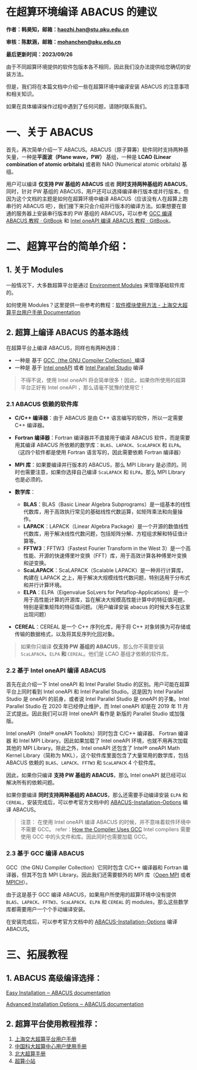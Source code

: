 # 在超算环境编译 ABACUS 的建议

<strong>作者：韩昊知，邮箱：haozhi.han@stu.pku.edu.cn</strong>

<strong>审核：陈默涵，邮箱：mohanchen@pku.edu.cn</strong>

<strong>最后更新时间：2023/09/26</strong>

由于不同超算环境提供的软件包版本各不相同，因此我们没办法提供给您确切的安装方法。

但是，我们将在本篇文档中介绍一些在超算环境中编译安装 ABACUS 的注意事项和相关知识。

如果在具体编译操作过程中遇到了任何问题，请随时联系我们。

# 一、关于 ABACUS

首先，再次简单介绍一下 ABACUS。ABACUS（原子算筹）软件同时支持两种基矢量，一种是<strong>平面波（Plane wave，PW） </strong>基组，一种是 <strong>LCAO (Linear combination of atomic orbitals) </strong>或者称 NAO (Numerical atomic orbitals) 基组。

用户可以编译 <strong>仅支持 PW 基组的 ABACUS</strong> 或者 <strong>同时支持两种基组的 ABACUS</strong>。同时，针对 PW 基组的 ABACUS，用户还可以选择编译串行版本或并行版本。但因为这个文档的主题是如何在超算环境中编译 ABACUS（应该没有人在超算上跑串行的 ABACUS 吧），我们接下来只会介绍并行版本的编译方法。如果想要在普通的服务器上安装串行版本的 PW 基组的 ABACUS<strong>，</strong>可以参考 [GCC 编译 ABACUS 教程 · GitBook](https://abacus-user-guide.pages.dev/abacus-gcc.html) 和 [Intel oneAPI 编译 ABACUS 教程 · GitBook](https://abacus-user-guide.pages.dev/abacus-intel.html)。

# 二、超算平台的简单介绍：

## 1. 关于 Modules

一般情况下，大多数超算平台是通过 [Environment Modules](https://modules.sourceforge.net/) 来管理基础软件库的。

如何使用 Modules？这里提供一些参考的教程：[软件模块使用方法 - 上海交大超算平台用户手册 Documentation](https://docs.hpc.sjtu.edu.cn/app/module.html)

## 2. 超算上编译 ABACUS 的基本路线

在超算平台上编译 ABACUS，同样也有两种选择：

- 一种是 基于 [GCC（the GNU Compiler Collection）](https://gcc.gnu.org/)编译
- 一种是 基于 [Intel oneAPI](https://www.intel.com/content/www/us/en/developer/tools/oneapi/toolkits.html#gs.5x6evn) 或者 [Intel Parallel Studio](https://www.intel.cn/content/www/cn/zh/developer/articles/release-notes/intel-parallel-studio-xe-release-notes-and-new-features.html) 编译

> 不得不说，使用 Intel oneAPI 将会简单很多！因此，如果你所使用的超算平台正好有 Intel oneAPI ，那么请毫不犹豫的使用它！

### 2.1 ABACUS 依赖的软件库

- <strong>C/C++ 编译器</strong>：由于 ABACUS 是由 C++ 语言编写的软件，所以一定需要 C++ 编译器。
- <strong>Fortran 编译器</strong>：Fortran 编译器并不直接用于编译 ABACUS 软件，而是需要用其编译 ABACUS 所依赖的数学库：`BLAS`、`LAPACK`、`ScaLAPACK` 和 `ELPA`。（这四个软件都是使用 Fortran 语言写的，因此需要依赖 Fortran 编译器）
- <strong>MPI 库</strong>：如果要编译并行版本的 ABACUS，那么 MPI Library 是必须的。同时也需要注意，如果你选择自己编译 `ScaLAPACK` 和 `ELPA`，那么 MPI Library 也是必须的。
- <strong>数学库</strong>：

  - <strong>BLAS</strong>：BLAS（Basic Linear Algebra Subprograms）是一组基本的线性代数库，用于高效执行常见的基础线性代数运算，如矩阵乘法和向量操作。
  - <strong>LAPACK</strong>：LAPACK（Linear Algebra Package）是一个开源的数值线性代数库，用于解决线性代数问题，包括矩阵分解、方程组求解和特征值计算等。
  - <strong>FFTW3</strong>：FFTW3（Fastest Fourier Transform in the West 3）是一个高性能、开源的快速傅里叶变换（FFT）库，用于高效计算各种傅里叶变换和逆变换。
  - <strong>ScaLAPACK</strong>：ScaLAPACK（Scalable LAPACK）是一种并行计算库，构建在 LAPACK 之上，用于解决大规模线性代数问题，特别适用于分布式和并行计算环境。
  - <strong>ELPA</strong>：ELPA（Eigenvalue SoLvers for Petaflop-Applications）是一个用于高性能计算的开源库，旨在解决大规模高性能计算中的特征值问题，特别是密集矩阵的特征值问题。（用户编译安装 abacus 的时候大多在这里出现问题）
- <strong>CEREAL</strong>：CEREAL 是一个 C++ 序列化库，用于将 C++ 对象转换为可存储或传输的数据格式，以及将其反序列化回对象。

> 如果你只编译 <strong>仅支持 PW 基组的 ABACUS</strong>，那么你不需要安装 `ScaLAPACK`<strong>、</strong>`ELPA`<strong> 和 </strong>`CEREAL`。他们是 LCAO 基组才依赖的软件库。

### 2.2 基于 Intel oneAPI  编译 ABACUS

首先在此介绍一下 Intel oneAPI 和 Intel Parallel Studio 的区别。用户可能在超算平台上同时看到 Intel oneAPI 和 Intel Parallel Studio。这是因为 Intel Parallel Studio 是 oneAPI 的前身，或者说 Intel Parallel Studio 是 oneAPI 的子集。Intel Parallel Studio 在 2020 年已经停止维护，而 Intel oneAPI 却是在 2019 年 11 月正式提出。因此我们可以将 Intel oneAPI 看作是 新版的 Parallel Studio 或加强版。

Intel oneAPI（Intel® oneAPI Toolkits）同时包含 C/C++ 编译器、 Fortran 编译器 和 Intel MPI Library。因此如果加载了 Intel oneAPI 环境，也就不用再次加载其他的 MPI Library。除此之外，Intel oneAPI 还包含了 Intel® oneAPI Math Kernel Library（简称为 MKL），这个软件库里面包含了大量常用的数学库，包括 ABACUS 依赖的 `BLAS`、`LAPACK`、`FFTW3` 和 `ScaLAPACK` 4 个软件库。

因此，如果你只编译 <strong>支持 PW 基组的 ABACUS</strong>，那么 Intel oneAPI 就已经可以解决所有的依赖问题。

如果你要编译 <strong>同时支持两种基组的 ABACUS</strong>，那么还需要手动编译安装 `ELPA` 和 `CEREAL`，安装完成后，可以参考官方文档中的 [ABACUS-Installation-Options](https://abacus.deepmodeling.com/en/latest/advanced/install.html) 编译 ABACUS。

> 注意：
> 在使用 Intel oneAPI 编译 ABACUS 的时候，并不意味着软件环境中不需要 GCC。
> refer：[How the Compiler Uses GCC](https://www.intel.com/content/www/us/en/docs/cpp-compiler/developer-guide-reference/2021-8/gcc-compatibility-and-interoperability.html#gcc-compatibility-and-interoperability_GUID-52CB6FE0-83DA-4028-9EF4-0DFAF1652736)
> Intel compilers 需要使用 GCC 中的头文件和库。因此同时也需要加载 GCC。

### 2.3 基于 GCC 编译 ABACUS

GCC（the GNU Compiler Collection）它同时包含 C/C++ 编译器和 Fortran 编译器，但其不包含 MPI Library。因此我们还需要额外的 MPI 库（[Open MPI](https://www.open-mpi.org/) 或者 [MPICH](https://www.mpich.org/)）。

由于这是基于 GCC 编译 ABACUS，如果用户所使用的超算环境中没有提供 `BLAS`、`LAPACK`、`FFTW3`、`ScaLAPACK`、`ELPA` 和 `CEREAL` 的 modules，那么这些数学库都需要用户一个个手动编译安装。

在安装完成后，可以参考官方文档中的 [ABACUS-Installation-Options](https://abacus.deepmodeling.com/en/latest/advanced/install.html) 编译 ABACUS。

# 三、拓展教程

## 1. ABACUS 高级编译选择：

[Easy Installation ‒ ABACUS documentation](http://abacus.deepmodeling.com/en/latest/quick_start/easy_install.html#easy-installation)

[Advanced Installation Options ‒ ABACUS documentation](https://abacus.deepmodeling.com/en/latest/advanced/install.html)

## 2. 超算平台使用教程推荐：

1. [上海交大超算平台用户手册](https://docs.hpc.sjtu.edu.cn/)
2. [中国科大超算中心用户使用手册](https://scc.ustc.edu.cn/zlsc/user_doc/html/index.html)
3. [北大超算手册](https://hpc.pku.edu.cn/_book/)
4. [超算小站](https://nscc.mrzhenggang.com/)
